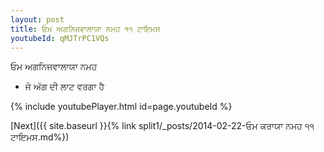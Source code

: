 ```yaml
---
layout: post
title: ਓਮ ਅਗਨਿਜਵਾਲਾਯਾ ਨਮਹ ੧੧ ਟਾਇਮਸ
youtubeId: qMJTrPC1VQs
---
```

 
 
 ਓਮ ਅਗਨਿਜਵਾਲਾਯਾ ਨਮਹ  
 
 -  ਜੋ ਅੱਗ ਦੀ ਲਾਟ ਵਰਗਾ ਹੈ 
 
  
 
  
 
 
 
 
 
 


{% include youtubePlayer.html id=page.youtubeId %}
 
[Next]({{ site.baseurl }}{% link  split1/_posts/2014-02-22-ਓਮ ਕਰਾਯਾ ਨਮਹ ੧੧ ਟਾਇਮਸ.md%})
 
